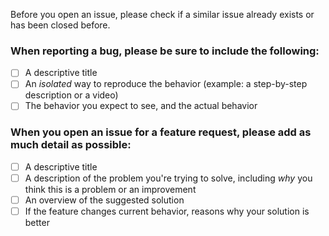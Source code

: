 Before you open an issue, please check if a similar issue already exists or has been closed before.

### When reporting a bug, please be sure to include the following:
- [ ] A descriptive title
- [ ] An *isolated* way to reproduce the behavior (example: a step-by-step description or a video)
- [ ] The behavior you expect to see, and the actual behavior

### When you open an issue for a feature request, please add as much detail as possible:
- [ ] A descriptive title
- [ ] A description of the problem you're trying to solve, including *why* you think this is a problem or an improvement
- [ ] An overview of the suggested solution
- [ ] If the feature changes current behavior, reasons why your solution is better
